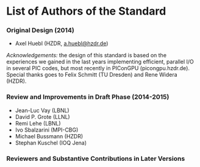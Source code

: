 # List of Authors of the Standard

### Original Design (2014)

- Axel Huebl (HZDR, a.huebl@hzdr.de)

*Acknowledgements:* the design of this standard is based on the experiences
                    we gained in the last years implementing efficient,
                    parallel I/O in several PIC codes, but most recently
                    in PIConGPU (picongpu.hzdr.de).
                    Special thanks goes to Felix Schmitt (TU Dresden)
                    and Rene Widera (HZDR).


### Review and Improvements in Draft Phase (2014-2015)

- Jean-Luc Vay (LBNL)
- David P. Grote (LLNL)
- Remi Lehe (LBNL)
- Ivo Sbalzarini (MPI-CBG)
- Michael Bussmann (HZDR)
- Stephan Kuschel (IOQ Jena)


### Reviewers and Substantive Contributions in Later Versions

